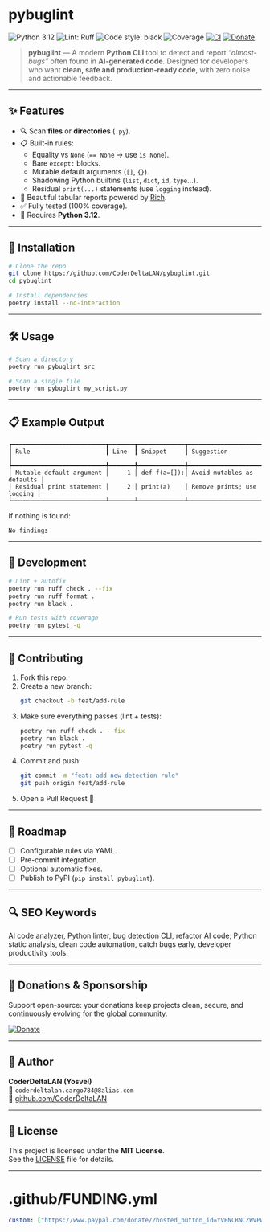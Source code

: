 # pybuglint

![Python 3.12](https://img.shields.io/badge/python-3.12-blue)
![Lint: Ruff](https://img.shields.io/badge/lint-ruff-46a2f1)
![Code style: black](https://img.shields.io/badge/code%20style-black-000000.svg)
![Coverage](https://img.shields.io/badge/coverage-100%25-brightgreen)
[![CI](https://github.com/CoderDeltaLAN/pybuglint/actions/workflows/ci.yml/badge.svg)](https://github.com/CoderDeltaLAN/pybuglint/actions/workflows/ci.yml)
[![Donate](https://img.shields.io/badge/Donate-PayPal-0070ba.svg?logo=paypal)](https://www.paypal.com/donate/?hosted_button_id=YVENCBNCZWVPW)

> **pybuglint** — A modern **Python CLI** tool to detect and report *“almost-bugs”* often found in **AI-generated code**.
> Designed for developers who want **clean, safe and production-ready code**, with zero noise and actionable feedback.

---

## ✨ Features

- 🔍 Scan **files** or **directories** (`.py`).
- 📋 Built-in rules:
  - Equality vs `None` (`== None` → use `is None`).
  - Bare `except:` blocks.
  - Mutable default arguments (`[]`, `{}`).
  - Shadowing Python builtins (`list`, `dict`, `id`, `type`…).
  - Residual `print(...)` statements (use `logging` instead).
- 🎨 Beautiful tabular reports powered by [Rich](https://github.com/Textualize/rich).
- ✅ Fully tested (100% coverage).
- 🐍 Requires **Python 3.12**.

---

## 🚀 Installation

```bash
# Clone the repo
git clone https://github.com/CoderDeltaLAN/pybuglint.git
cd pybuglint

# Install dependencies
poetry install --no-interaction
```

---

## 🛠 Usage

```bash
# Scan a directory
poetry run pybuglint src

# Scan a single file
poetry run pybuglint my_script.py
```

---

## 📋 Example Output

```text
┏━━━━━━━━━━━━━━━━━━━━━━━━━━┳━━━━━━━┳━━━━━━━━━━━━━┳━━━━━━━━━━━━━━━━━━━━━━━━━━━━┓
┃ Rule                     ┃ Line  ┃ Snippet     ┃ Suggestion                 ┃
┡━━━━━━━━━━━━━━━━━━━━━━━━━━╇━━━━━━━╇━━━━━━━━━━━━━╇━━━━━━━━━━━━━━━━━━━━━━━━━━━━┩
│ Mutable default argument │     1 │ def f(a=[]):│ Avoid mutables as defaults │
│ Residual print statement │     2 │ print(a)    │ Remove prints; use logging │
└──────────────────────────┴───────┴─────────────┴────────────────────────────┘
```

If nothing is found:

```text
No findings
```

---

## 🔧 Development

```bash
# Lint + autofix
poetry run ruff check . --fix
poetry run ruff format .
poetry run black .

# Run tests with coverage
poetry run pytest -q
```

---

## 🤝 Contributing

1. Fork this repo.
2. Create a new branch:
   ```bash
   git checkout -b feat/add-rule
   ```
3. Make sure everything passes (lint + tests):
   ```bash
   poetry run ruff check . --fix
   poetry run black .
   poetry run pytest -q
   ```
4. Commit and push:
   ```bash
   git commit -m "feat: add new detection rule"
   git push origin feat/add-rule
   ```
5. Open a Pull Request 🚀

---

## 📌 Roadmap

- [ ] Configurable rules via YAML.
- [ ] Pre-commit integration.
- [ ] Optional automatic fixes.
- [ ] Publish to PyPI (`pip install pybuglint`).

---

## 🔍 SEO Keywords

AI code analyzer, Python linter, bug detection CLI, refactor AI code, Python static analysis, clean code automation, catch bugs early, developer productivity tools.

---

## 💖 Donations & Sponsorship

Support open-source: your donations keep projects clean, secure, and continuously evolving for the global community.

[![Donate](https://img.shields.io/badge/Donate-PayPal-0070ba.svg?logo=paypal)](https://www.paypal.com/donate/?hosted_button_id=YVENCBNCZWVPW)

---

## 👤 Author

**CoderDeltaLAN (Yosvel)**  
📧 `coderdeltalan.cargo784@8alias.com`  
🐙 [github.com/CoderDeltaLAN](https://github.com/CoderDeltaLAN)

---

## 📄 License

This project is licensed under the **MIT License**.  
See the [LICENSE](LICENSE) file for details.


---

# .github/FUNDING.yml

```yaml
custom: ["https://www.paypal.com/donate/?hosted_button_id=YVENCBNCZWVPW"]
```
